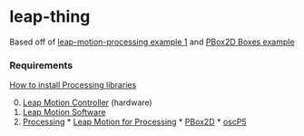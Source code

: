 # leap-thing

Based off of [leap-motion-processing example 1](https://github.com/voidplus/leap-motion-processing/tree/master/examples/e1_basic) and [PBox2D Boxes example](https://github.com/shiffman/PBox2D/tree/master/PBox2D/dist/pbox2d/examples/Boxes)

### Requirements

[How to install Processing libraries](http://wiki.processing.org/w/How_to_Install_a_Contributed_Library#Install_with_the_.22Add_Library....22_tool)

  0. [Leap Motion Controller](http://leapmotion.com/) (hardware)
  1. [Leap Motion Software](https://www.leapmotion.com/setup)
  2. [Processing](http://processing.org/)
    * [Leap Motion for Processing](https://github.com/voidplus/leap-motion-processing)
    * [PBox2D](https://github.com/shiffman/PBox2D)
	* [oscP5](http://www.sojamo.de/libraries/oscP5/)